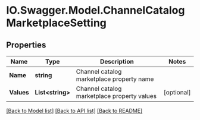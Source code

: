 # IO.Swagger.Model.ChannelCatalogMarketplaceSetting
## Properties

Name | Type | Description | Notes
------------ | ------------- | ------------- | -------------
**Name** | **string** | Channel catalog marketplace property name | 
**Values** | **List&lt;string&gt;** | Channel catalog marketplace property values | [optional] 

[[Back to Model list]](../README.md#documentation-for-models) [[Back to API list]](../README.md#documentation-for-api-endpoints) [[Back to README]](../README.md)

